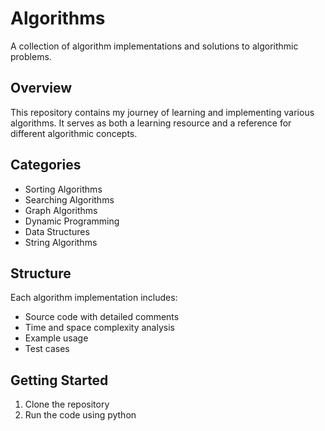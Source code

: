 # Algorithms

A collection of algorithm implementations and solutions to algorithmic problems.

## Overview

This repository contains my journey of learning and implementing various algorithms. It serves as both a learning resource and a reference for different algorithmic concepts.

## Categories

- Sorting Algorithms
- Searching Algorithms  
- Graph Algorithms
- Dynamic Programming
- Data Structures
- String Algorithms

## Structure

Each algorithm implementation includes:

- Source code with detailed comments
- Time and space complexity analysis
- Example usage
- Test cases

## Getting Started

1. Clone the repository
2. Run the code using python